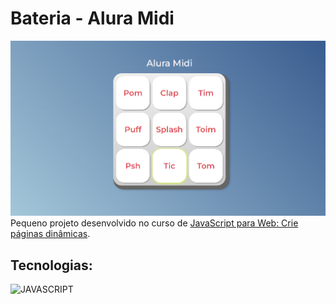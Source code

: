 # Bateria - Alura Midi

![Movie Star](./images/aluramidi.png)
Pequeno projeto desenvolvido no curso de [JavaScript para Web: Crie páginas dinâmicas](https://cursos.alura.com.br/course/javascript-web-paginas-dinamicas).

## Tecnologias:

![JAVASCRIPT](https://img.shields.io/badge/javascript-%2320232a.svg?style=for-the-badge&logo=javascript&logoColor=%)
